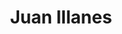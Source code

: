---
organizations:
  - name: Universidad de Concepción
    url: ""
superuser: false
authors:
  - Juan Illanes
title: Juan Illanes
role: Ph.D. student
# bio: My research interests include ...
interests:
  - 
social:
  - icon: envelope
    icon_pack: fas
    link: mailto:test@example.org
  - icon: twitter
    icon_pack: fab
    link: https://twitter.com/XXXXX
  - icon: google-scholar
    icon_pack: ai
    link: https://scholar.google.com/citations?user=
  - icon: github
    icon_pack: fab
    link: https://github.com/
# education:
#   courses:
#     - course: Ph.D. in Social Complexity Science
#       # institution: Universidad del Desarrollo
#       # year: 2012
#     - course: M.Sc. Social Complexity Science
#       # institution: Massachusetts Institute of Technology
#       # year: 2009
#     - course: Comercial Engeenering (Economics)
#       # institution: Massachusetts Institute of Technology
#       # year: 2008
email: ""
user_groups:
  # - Undergraduate Students
  - Ph.D. Students
  - Researchers
---
